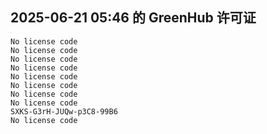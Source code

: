 ## 2025-06-21 05:46 的 GreenHub 许可证
```
No license code
No license code
No license code
No license code
No license code
No license code
No license code
No license code
SXKS-G3rH-JUQw-p3C8-99B6
No license code
```
